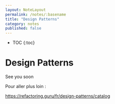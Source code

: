```yaml
---
layout: NoteLayout
permalink: /notes/:basename
title: "Design Patterns"
category: notes
published: false
---
```


* TOC
{:toc}

# Design Patterns

See you soon





Pour aller plus loin : 

https://refactoring.guru/fr/design-patterns/catalog

